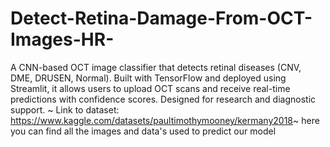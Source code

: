 # Detect-Retina-Damage-From-OCT-Images-HR-
A CNN-based OCT image classifier that detects retinal diseases (CNV, DME, DRUSEN, Normal). Built with TensorFlow and deployed using Streamlit, it allows users to upload OCT scans and receive real-time predictions with confidence scores. Designed for research and diagnostic support.
~ Link to dataset: https://www.kaggle.com/datasets/paultimothymooney/kermany2018~
here you can find all the images and data's used to predict our model 
